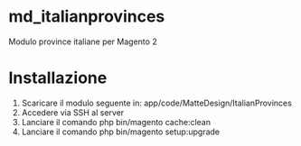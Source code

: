 # md_italianprovinces

Modulo province italiane per Magento 2 

# Installazione
1. Scaricare il modulo seguente in: app/code/MatteDesign/ItalianProvinces
2. Accedere via SSH al server
3. Lanciare il comando php bin/magento cache:clean
4. Lanciare il comando php bin/magento setup:upgrade

